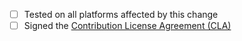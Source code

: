 - [ ] Tested on all platforms affected by this change
- [ ] Signed the [Contribution License Agreement (CLA)](https://cla-assistant.io/notgull/unsend)